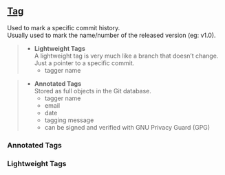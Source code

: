## [Tag](https://git-scm.com/book/en/v2/Git-Basics-Tagging)
Used to mark a specific commit history.  
Usually used to mark the name/number of the released version (eg: v1.0).  

>- **Lightweight Tags**  
>A lightweight tag is very much like a branch that doesn’t change.  
>Just a pointer to a specific commit.
>   - tagger name

>- **Annotated Tags**  
>Stored as full objects in the Git database.
>   - tagger name
>   - email
>   - date
>   - tagging message
>   - can be signed and verified with GNU Privacy Guard (GPG)

### Annotated Tags
### Lightweight Tags
